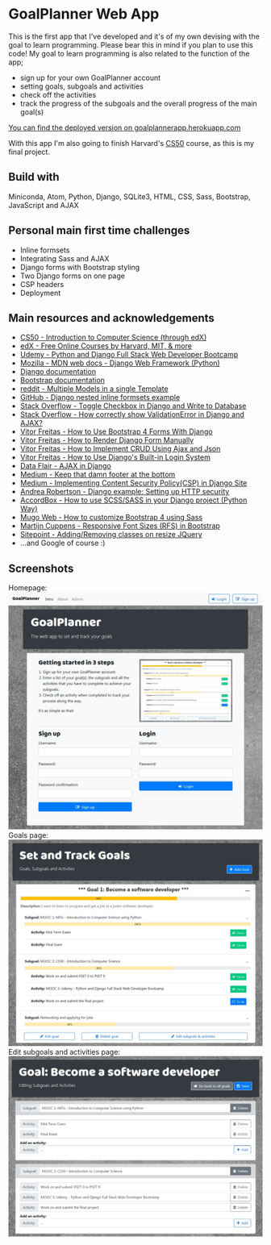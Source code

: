 # GoalPlanner Web App
This is the first app that I've developed and it's of my own devising with the goal to learn programming. Please bear this in mind if you plan to use this code! My goal to learn programming is also related to the function of the app;
* sign up for your own GoalPlanner account
* setting goals, subgoals and activities
* check off the activities
* track the progress of the subgoals and the overall progress of the main goal(s)

[You can find the deployed version on goalplannerapp.herokuapp.com](https://goalplannerapp.herokuapp.com/)

With this app I'm also going to finish Harvard's [CS50](https://cs50.harvard.edu/) course, as this is my final project.

## Build with
Miniconda, Atom, Python, Django, SQLite3, HTML, CSS, Sass, Bootstrap, JavaScript and AJAX

## Personal main first time challenges
* Inline formsets
* Integrating Sass and AJAX
* Django forms with Bootstrap styling
* Two Django forms on one page
* CSP headers
* Deployment

## Main resources and acknowledgements
* [CS50 - Introduction to Computer Science (through edX)](https://cs50.harvard.edu/)
* [edX - Free Online Courses by Harvard, MIT, & more](https://www.edx.org/)
* [Udemy - Python and Django Full Stack Web Developer Bootcamp](https://www.udemy.com/course/python-and-django-full-stack-web-developer-bootcamp/)
* [Mozilla - MDN web docs - Django Web Framework (Python)](https://developer.mozilla.org/en-US/docs/Learn/Server-side/Django)
* [Django documentation](https://docs.djangoproject.com/en/2.2/)
* [Bootstrap documentation](https://getbootstrap.com/)
* [reddit - Multiple Models in a single Template](https://www.reddit.com/r/django/comments/2qlv8v/is_there_a_view_that_handles_multiple_models_in_a/)
* [GitHub - Django nested inline formsets example](https://github.com/philgyford/django-nested-inline-formsets-example)
* [Stack Overflow - Toggle Checkbox in Django and Write to Database](https://stackoverflow.com/questions/32826636/toggle-checkbox-in-django-and-write-to-database/32830026)
* [Stack Overflow - How correctly show ValidationError in Django and AJAX?](https://stackoverflow.com/questions/47076009/how-correctly-show-validationerror-in-django-and-ajax)
* [Vitor Freitas - How to Use Bootstrap 4 Forms With Django](https://simpleisbetterthancomplex.com/tutorial/2018/08/13/how-to-use-bootstrap-4-forms-with-django.html)
* [Vitor Freitas - How to Render Django Form Manually](https://simpleisbetterthancomplex.com/article/2017/08/19/how-to-render-django-form-manually.html)
* [Vitor Freitas - How to Implement CRUD Using Ajax and Json](https://simpleisbetterthancomplex.com/tutorial/2016/11/15/how-to-implement-a-crud-using-ajax-and-json.html)
* [Vitor Freitas - How to Use Django's Built-in Login System](https://simpleisbetterthancomplex.com/tutorial/2016/06/27/how-to-use-djangos-built-in-login-system.html)
* [Data Flair - AJAX in Django](https://data-flair.training/blogs/ajax-in-django/)
* [Medium - Keep that damn footer at the bottom](https://medium.com/@zerox/keep-that-damn-footer-at-the-bottom-c7a921cb9551)
* [Medium - Implementing Content Security Policy(CSP) in Django Site](https://medium.com/@brixlabs/implementing-content-security-policy-csp-in-django-site-a1df8f1c4f5d)
* [Andrea Robertson - Django example: Setting up HTTP security](https://andrearobertson.com/2018/05/19/django-example-setting-up-http-security/)
* [AccordBox - How to use SCSS/SASS in your Django project (Python Way)](https://www.accordbox.com/blog/how-use-scss-sass-your-django-project-python-way/)
* [Mugo Web - How to customize Bootstrap 4 using Sass](https://www.mugo.ca/Blog/How-to-customize-Bootstrap-4-using-Sass)
* [Martijn Cuppens - Responsive Font Sizes (RFS) in Bootstrap](https://css-tricks.com/using-a-mixin-to-take-the-math-out-of-responsive-font-sizes/)
* [Sitepoint - Adding/Removing classes on resize JQuery](https://www.sitepoint.com/community/t/adding-removing-classes-on-resize-jquery/191805)
* ...and Google of course :)

## Screenshots
Homepage:
![Image](static/images/GoalPlanner_homepage.jpg)
Goals page:
![Image](static/images/Goal_example.jpg)
Edit subgoals and activities page:
![Image](static/images/Edit_subgoals_example.jpg)
